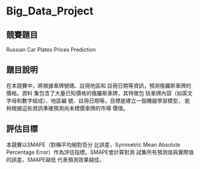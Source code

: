 # Big_Data_Project
## 競賽題目
Russian Car Plates Prices Prediction 
## 題目說明
在本競賽中，將根據車牌號碼、註冊地區和
註冊日期等資訊，預測俄羅斯車牌的價格。資料
集包含了大量已知價格的俄羅斯車牌，其特徵包
括車牌內容（如英文字母和數字組成）、地區編
號、註冊日期等。目標是建立一個機器學習模型，
能夠根據這些資訊準確預測尚未標價車牌的市場
價值。
## 評估目標
本競賽以SMAPE（對稱平均絕對百分
比誤差，Symmetric Mean Absolute Percentage 
Error）作為評估指標。SMAPE會計算對測
試集所有預測值與實際值的誤差，SMAPE越低
代表預測效果越佳。
